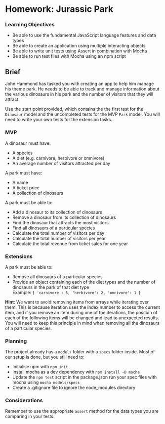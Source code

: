 # Homework: Jurassic Park

### Learning Objectives

- Be able to use the fundamental JavaScript language features and data types
- Be able to create an application using multiple interacting objects
- Be able to write unit tests using Assert in combination with Mocha
- Be able to run test files with Mocha using an npm script

## Brief

John Hammond has tasked you with creating an app to help him manage his theme park. He needs to be able to track and manage information about the various dinosaurs in his park and the number of visitors that they will attract.

Use the start point provided, which contains the the first test for the `Dinosaur` model and the uncompleted tests for the MVP `Park` model. You will need to write your own tests for the extension tasks.

### MVP

A dinosaur must have:

- A species
- A diet (e.g. carnivore, herbivore or omnivore)
- An average number of visitors attracted per day

A park must have:

- A name
- A ticket price
- A collection of dinosaurs

A park must be able to:

- Add a dinosaur to its collection of dinosaurs
- Remove a dinosaur from its collection of dinosaurs
- Find the dinosaur that attracts the most visitors
- Find all dinosaurs of a particular species
- Calculate the total number of visitors per day
- Calculate the total number of visitors per year
- Calculate the total revenue from ticket sales for one year

### Extensions

A park must be able to:

- Remove all dinosaurs of a particular species
- Provide an object containing each of the diet types and the number of dinosaurs in the park of that diet type  
Example: `{ 'carnivore': 5, 'herbivore': 2, 'omnivore': 1 }`

**Hint**: We want to avoid removing items from arrays while iterating over them. This is because iteration uses the index number to access the current item, and if you remove an item during one of the iterations, the position of each of the following items will be changed and lead to unexpected results. You will need to keep this principle in mind when removing all the dinosaurs of a particular species.

### Planning

The project already has a `models` folder with a `specs` folder inside. Most of our setup is done, but you still need to:

- Initialise npm with `npm init`
- Install mocha as a dev dependency with `npm install -D mocha`
- Update the `npm test` script in the package.json run your spec files with mocha using `mocha models/specs`
- Create a .gitignore file to ignore the node_modules directory


### Considerations

Remember to use the appropriate `assert` method for the data types you are comparing in your tests.
